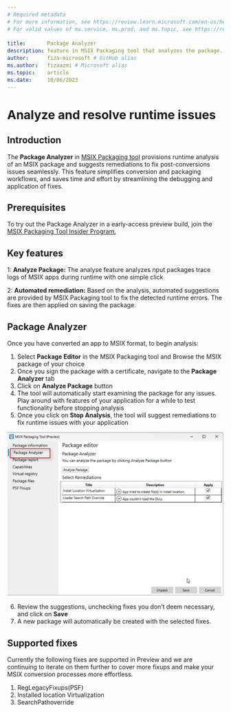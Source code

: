 ```yaml
---
# Required metadata
# For more information, see https://review.learn.microsoft.com/en-us/help/platform/learn-editor-add-metadata?branch=main
# For valid values of ms.service, ms.prod, and ms.topic, see https://review.learn.microsoft.com/en-us/help/platform/metadata-taxonomies?branch=main

title:       Package Analyzer
description: feature in MSIX Packaging tool that analyzes the package. It then detects errors and suggests fixes.
author:      fiza-microsoft # GitHub alias
ms.author:   fizaazmi # Microsoft alias
ms.topic:    article 
ms.date:     10/06/2023
---
```


# Analyze and resolve runtime issues

## Introduction
The **Package Analyzer** in [MSIX Packaging tool](/windows/msix/overview) provisions runtime analysis of an MSIX package and suggests remediations to fix post-conversions issues seamlessly. This feature simplifies conversion and packaging workflows, and saves time and effort by streamlining the debugging and application of fixes.

## Prerequisites
To try out the Package Analyzer in a early-access preview build, join the [MSIX Packaging Tool Insider Program.](/windows/msix/packaging-tool/insider-program)

## Key features 

1: **Analyze Package:**
The analyse feature analyzes nput packages trace logs of MSIX apps during runtime with one simple click

2: **Automated remediation:**
Based on the analysis, automated suggestions are provided by MSIX Packaging tool to fix the detected runtime errors. The fixes are then applied on saving the package.

## Package Analyzer

Once you have converted an app to MSIX format, to begin analysis:

1. Select **Package Editor** in the MSIX Packaging tool and Browse the MSIX package of your choice
2. Once you sign the package with a certificate, navigate to the **Package Analyzer** tab 
3. Click on **Analyze Package** button
4. The tool will automatically start examining the package for any issues. Play around with features of your application for a while to test functionality before stopping analysis
5. Once you click on **Stop Analysis**, the tool will suggest remediations to fix runtime issues with your application

![Package-Analyzer](media/package-analyzer/screenshot-2023-10-06-014557.jpg)


6. Review the suggestions, unchecking fixes you don’t deem necessary, and click on **Save**
7. A new package will automatically be created with the selected fixes.


## Supported fixes

Currently the following fixes are supported in Preview and we are continuing to iterate on them further to cover more fixups and make your MSIX conversion processes more effortless.

1. RegLegacyFixups(PSF)
2. Installed location Virtualization
3. SearchPathoverride


